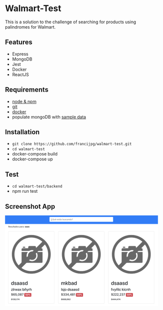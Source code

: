 # Walmart-Test
This is a solution to the challenge of searching for products using palindromes for Walmart.

## Features

- Express
- MongoDB
- Jest
- Docker
- ReactJS

## Requirements

- [node & npm](https://nodejs.org/en/)
- [git](https://git-scm.com/)
- [docker](https://www.docker.com/)
- populate mongoDB with [sample data](https://github.com/walmartdigital/products-db)


## Installation

- `git clone https://github.com/francijpg/walmart-test.git`
- `cd walmart-test`
- docker-compose build
- docker-compose up

## Test
- `cd walmart-test/backend`
- npm run test

## Screenshot App
![](./screenshot.png)